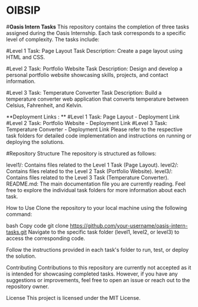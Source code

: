 # OIBSIP

#**Oasis Intern Tasks**
This repository contains the completion of three tasks assigned during the Oasis Internship. Each task corresponds to a specific level of complexity. The tasks include:

#Level 1 Task: Page Layout
Task Description: Create a page layout using HTML and CSS.

#Level 2 Task: Portfolio Website
Task Description: Design and develop a personal portfolio website showcasing skills, projects, and contact information.

#Level 3 Task: Temperature Converter
Task Description: Build a temperature converter web application that converts temperature between Celsius, Fahrenheit, and Kelvin.

**Deployment Links : **
#Level 1 Task: Page Layout - Deployment Link
#Level 2 Task: Portfolio Website - Deployment Link
#Level 3 Task: Temperature Converter - Deployment Link
Please refer to the respective task folders for detailed code implementation and instructions on running or deploying the solutions.

#Repository Structure
The repository is structured as follows:

level1/: Contains files related to the Level 1 Task (Page Layout).
level2/: Contains files related to the Level 2 Task (Portfolio Website).
level3/: Contains files related to the Level 3 Task (Temperature Converter).
README.md: The main documentation file you are currently reading.
Feel free to explore the individual task folders for more information about each task.

How to Use
Clone the repository to your local machine using the following command:

bash
Copy code
git clone https://github.com/your-username/oasis-intern-tasks.git
Navigate to the specific task folder (level1, level2, or level3) to access the corresponding code.

Follow the instructions provided in each task's folder to run, test, or deploy the solution.

Contributing
Contributions to this repository are currently not accepted as it is intended for showcasing completed tasks. However, if you have any suggestions or improvements, feel free to open an issue or reach out to the repository owner.

License
This project is licensed under the MIT License.

 
